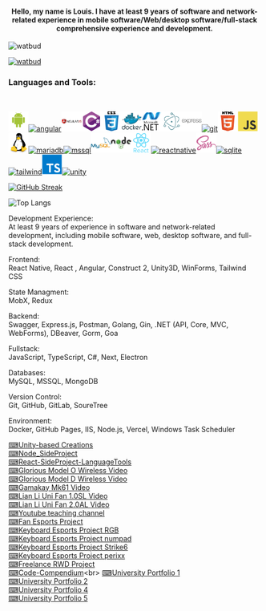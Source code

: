 
<h4 align="center">Hello, my name is Louis. I have at least 9 years of software and network-related experience in mobile software/Web/desktop software/full-stack comprehensive experience and development.  </h4>
<p align="left"> 
<img src="https://komarev.com/ghpvc/?username=watbud&label=Profile%20views&color=0e75b6&style=flat" alt="watbud" /> </p>
<p align="left"> <a href="https://github.com/ryo-ma/github-profile-trophy">
<img src="https://github-profile-trophy.vercel.app/?username=watbud&row=2&column=3" alt="watbud" /></a> 
</p>
<p align="left">
</p>


<h3 align="left">Languages and Tools:</h3>  

<a href="https://developer.android.com" target="_blank" rel="noreferrer"><img src="https://raw.githubusercontent.com/devicons/devicon/master/icons/android/android-original-wordmark.svg" alt="android" width="40" height="40"/></a><a href="https://angular.io" target="_blank" rel="noreferrer"><img src="https://angular.io/assets/images/logos/angular/angular.svg" alt="angular" width="40" height="40"/></a><a href="https://angular.io" target="_blank" rel="noreferrer"><img src="https://raw.githubusercontent.com/devicons/devicon/master/icons/angularjs/angularjs-original-wordmark.svg" alt="angularjs" width="40" height="40"/></a><a href="https://www.w3schools.com/cs/" target="_blank" rel="noreferrer"><img src="https://raw.githubusercontent.com/devicons/devicon/master/icons/csharp/csharp-original.svg" alt="csharp" width="40" height="40"/></a><a href="https://www.w3schools.com/css/" target="_blank" rel="noreferrer"><img src="https://raw.githubusercontent.com/devicons/devicon/master/icons/css3/css3-original-wordmark.svg" alt="css3" width="40" height="40"/></a><a href="https://www.docker.com/" target="_blank" rel="noreferrer"><img src="https://raw.githubusercontent.com/devicons/devicon/master/icons/docker/docker-original-wordmark.svg" alt="docker" width="40" height="40"/></a><a href="https://dotnet.microsoft.com/" target="_blank" rel="noreferrer"><img src="https://raw.githubusercontent.com/devicons/devicon/master/icons/dot-net/dot-net-original-wordmark.svg" alt="dotnet" width="40" height="40"/></a><a href="https://www.electronjs.org" target="_blank" rel="noreferrer"><img src="https://raw.githubusercontent.com/devicons/devicon/master/icons/electron/electron-original.svg" alt="electron" width="40" height="40"/></a><a href="https://expressjs.com" target="_blank" rel="noreferrer"><img src="https://raw.githubusercontent.com/devicons/devicon/master/icons/express/express-original-wordmark.svg" alt="express" width="40" height="40"/></a><a href="https://git-scm.com/" target="_blank" rel="noreferrer"><img src="https://www.vectorlogo.zone/logos/git-scm/git-scm-icon.svg" alt="git" width="40" height="40"/></a><a href="https://www.w3.org/html/" target="_blank" rel="noreferrer"><img src="https://raw.githubusercontent.com/devicons/devicon/master/icons/html5/html5-original-wordmark.svg" alt="html5" width="40" height="40"/></a><a href="https://developer.mozilla.org/en-US/docs/Web/JavaScript" target="_blank" rel="noreferrer"><img src="https://raw.githubusercontent.com/devicons/devicon/master/icons/javascript/javascript-original.svg" alt="javascript" width="40" height="40"/></a> <BR>                <a href="https://www.linux.org/" target="_blank" rel="noreferrer"><img src="https://raw.githubusercontent.com/devicons/devicon/master/icons/linux/linux-original.svg" alt="linux" width="40" height="40"/></a><a href="https://mariadb.org/" target="_blank" rel="noreferrer"><img src="https://www.vectorlogo.zone/logos/mariadb/mariadb-icon.svg" alt="mariadb" width="40" height="40"/></a><a href="https://www.microsoft.com/en-us/sql-server" target="_blank" rel="noreferrer"><img src="https://www.svgrepo.com/show/303229/microsoft-sql-server-logo.svg" alt="mssql" width="40" height="40"/></a><a href="https://www.mysql.com/" target="_blank" rel="noreferrer"><img src="https://raw.githubusercontent.com/devicons/devicon/master/icons/mysql/mysql-original-wordmark.svg" alt="mysql" width="40" height="40"/></a><a href="https://nodejs.org" target="_blank" rel="noreferrer"><img src="https://raw.githubusercontent.com/devicons/devicon/master/icons/nodejs/nodejs-original-wordmark.svg" alt="nodejs" width="40" height="40"/></a><a href="https://reactjs.org/" target="_blank" rel="noreferrer"><img src="https://raw.githubusercontent.com/devicons/devicon/master/icons/react/react-original-wordmark.svg" alt="react" width="40" height="40"/></a><a href="https://reactnative.dev/" target="_blank" rel="noreferrer"><img src="https://reactnative.dev/img/header_logo.svg" alt="reactnative" width="40" height="40"/></a><a href="https://sass-lang.com" target="_blank" rel="noreferrer"><img src="https://raw.githubusercontent.com/devicons/devicon/master/icons/sass/sass-original.svg" alt="sass" width="40" height="40"/></a><a href="https://www.sqlite.org/" target="_blank" rel="noreferrer"><img src="https://www.vectorlogo.zone/logos/sqlite/sqlite-icon.svg" alt="sqlite" width="40" height="40"/></a><a href="https://tailwindcss.com/" target="_blank" rel="noreferrer"><img src="https://www.vectorlogo.zone/logos/tailwindcss/tailwindcss-icon.svg" alt="tailwind" width="40" height="40"/></a><a href="https://www.typescriptlang.org/" target="_blank" rel="noreferrer"><img src="https://raw.githubusercontent.com/devicons/devicon/master/icons/typescript/typescript-original.svg" alt="typescript" width="40" height="40"/></a><a href="https://unity.com/" target="_blank" rel="noreferrer"><img src="https://www.vectorlogo.zone/logos/unity3d/unity3d-icon.svg" alt="unity" width="40" height="40"/></a>                                                                            

                                                                  
[![GitHub Streak](https://streak-stats.demolab.com?user=watbud&theme=ocean-gradient&hide_border=true&card_width=600)](https://git.io/streak-stats)

![Top Langs](https://github-readme-stats.vercel.app/api/top-langs/?username=WATBUD&layout=compact&theme=tokyonight&langs_count=20)  

<p class="has-line-data" data-line-start="0" data-line-end="2">Development Experience:<br> At least 9 years of experience in software and network-related development, including mobile software, web, desktop software, and full-stack development.</p> <p class="has-line-data" data-line-start="3" data-line-end="5">Frontend:<br> React Native, React , Angular, Construct 2, Unity3D, WinForms, Tailwind CSS</p> <p class="has-line-data" data-line-start="6" data-line-end="8">State Managment:<br> MobX, Redux</p> <p class="has-line-data" data-line-start="9" data-line-end="11">Backend:<br> Swagger, Express.js, Postman, Golang, Gin, .NET (API, Core, MVC, WebForms), DBeaver, Gorm, Goa</p> <p class="has-line-data" data-line-start="12" data-line-end="14">Fullstack:<br> JavaScript, TypeScript, C#, Next, Electron</p> <p class="has-line-data" data-line-start="15" data-line-end="17">Databases:<br> MySQL, MSSQL, MongoDB</p> <p class="has-line-data" data-line-start="18" data-line-end="20">Version Control:<br> Git, GitHub, GitLab, SoureTree</p> <p class="has-line-data" data-line-start="21" data-line-end="23">Environment:<br> Docker, GitHub Pages, IIS, Node.js, Vercel, Windows Task Scheduler</p>

[⌨Unity-based Creations](https://www.youtube.com/watch?v=rIM79ogfYr4&list=UUDMOsKP4fT1gHzU4y5iVuMA&index=9)<br>
[⌨Node_SideProject](http://watbud.duckdns.org:9421)<br>
[⌨React-SideProject-LanguageTools](https://nextshadcn14.vercel.app)<br>
[⌨Glorious Model O Wireless Video](https://www.youtube.com/watch?v=9B3cLne5g_g)<br>
[⌨Glorious Model D Wireless Video](https://www.youtube.com/watch?v=o_eL-9ImsLw)<br>
[⌨Gamakay Mk61 Video](https://www.youtube.com/watch?v=7FGG6xC8KL0)<br>
[⌨Lian Li Uni Fan 1.0SL Video](https://www.youtube.com/watch?v=wIdmHoPk-yM&t=393s)<br>
[⌨Lian Li Uni Fan 2.0AL Video](https://www.youtube.com/watch?v=8dQ7X_shq_w)<br>
[⌨Youtube teaching channel](https://www.youtube.com/playlist?list=PLqWQtwjE91RyJR2sKrK_-TXHVLCdrJno7)<br>
[⌨Fan Esports Project](https://fananimation.netlify.app/)<br>
[⌨Keyboard Esports Project RGB](https://watbud-angular.vercel.app/KeyBoard_RGB)<br>
[⌨Keyboard Esports Project numpad](https://watbud-angular.vercel.app/numpad-keyboard)<br>
[⌨Keyboard Esports Project Strike6](https://strike6.netlify.app/)<br>
[⌨Keyboard Esports Project perixx](https://watbud-angular.vercel.app/perixx)<br>
[⌨Freelance RWD Project](https://www.cupoy.com/openvino-2022)<br>
[⌨Code-Compendium]([https://www.cupoy.com/openvino-2022](https://code-compendium.vercel.app/))<br>
[⌨University Portfolio 1](http://watbud.duckdns.org/ShowWebEffect/Website/Game/1.7)<br>
[⌨University Portfolio 2](http://watbud.duckdns.org/ShowWebEffect/Website/Game/C2BrickBreaker)<br>
[⌨University Portfolio 4](http://watbud.duckdns.org/ShowWebEffect/Website/Game/C2Pingpong)<br>
[⌨University Portfolio 5](http://watbud.duckdns.org/ShowWebEffect/Website/Game/C2POLICE)<br>


